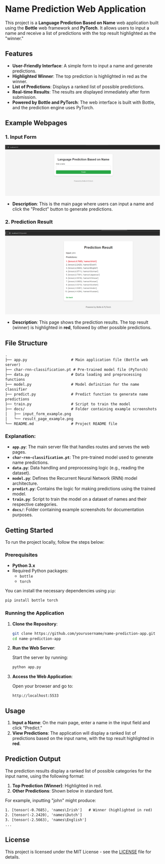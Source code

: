 
# Name Prediction Web Application

This project is a **Language Prediction Based on Name** web application built using the **Bottle** web framework and **PyTorch**. It allows users to input a name and receive a list of predictions with the top result highlighted as the "winner."

## Features

- **User-Friendly Interface**: A simple form to input a name and generate predictions.
- **Highlighted Winner**: The top prediction is highlighted in red as the winner.
- **List of Predictions**: Displays a ranked list of possible predictions.
- **Real-time Results**: The results are displayed immediately after form submission.
- **Powered by Bottle and PyTorch**: The web interface is built with Bottle, and the prediction engine uses PyTorch.

## Example Webpages

### 1. Input Form

![Input Form](docs/input_form_example.png)

- **Description**: This is the main page where users can input a name and click the "Predict" button to generate predictions.

### 2. Prediction Result

![Prediction Result](docs/result_page_example.png)

- **Description**: This page shows the prediction results. The top result (winner) is highlighted in **red**, followed by other possible predictions.

## File Structure

```
.
├── app.py                    # Main application file (Bottle web server)
├── char-rnn-classification.pt # Pre-trained model file (PyTorch)
├── data.py                   # Data loading and preprocessing functions
├── model.py                  # Model definition for the name classifier
├── predict.py                # Predict function to generate name predictions
├── train.py                  # Script to train the model
├── docs/                     # Folder containing example screenshots
│   ├── input_form_example.png
│   └── result_page_example.png
└── README.md                 # Project README file
```

### Explanation:

- **`app.py`**: The main server file that handles routes and serves the web pages.
- **`char-rnn-classification.pt`**: The pre-trained model used to generate name predictions.
- **`data.py`**: Data handling and preprocessing logic (e.g., reading the dataset).
- **`model.py`**: Defines the Recurrent Neural Network (RNN) model architecture.
- **`predict.py`**: Contains the logic for making predictions using the trained model.
- **`train.py`**: Script to train the model on a dataset of names and their respective categories.
- **`docs/`**: Folder containing example screenshots for documentation purposes.

## Getting Started

To run the project locally, follow the steps below:

### Prerequisites

- **Python 3.x**
- Required Python packages:
  - `bottle`
  - `torch`

You can install the necessary dependencies using `pip`:

```bash
pip install bottle torch
```

### Running the Application

1. **Clone the Repository**:

   ```bash
   git clone https://github.com/yourusername/name-prediction-app.git
   cd name-prediction-app
   ```

2. **Run the Web Server**:

   Start the server by running:

   ```bash
   python app.py
   ```

3. **Access the Web Application**:

   Open your browser and go to:

   ```
   http://localhost:5533
   ```

## Usage

1. **Input a Name**: On the main page, enter a name in the input field and click "Predict."
2. **View Predictions**: The application will display a ranked list of predictions based on the input name, with the top result highlighted in **red**.

## Prediction Output

The prediction results display a ranked list of possible categories for the input name, using the following format:

1. **Top Prediction (Winner)**: Highlighted in red.
2. **Other Predictions**: Shown below in standard font.

For example, inputting "john" might produce:

```
1. [tensor(-0.7685), 'names\Irish']   # Winner (highlighted in red)
2. [tensor(-2.2420), 'names\Dutch']
3. [tensor(-2.5663), 'names\English']
...
```

## License

This project is licensed under the MIT License - see the [LICENSE](LICENSE) file for details.
